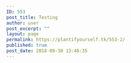 ```yaml
---
ID: 553
post_title: Testing
author: user
post_excerpt: ""
layout: page
permalink: https://plantifyourself.tk/553-2/
published: true
post_date: 2018-08-30 13:46:35
---
```

<!--?php
global $wpdb;

$result = $wpdb-&gt;get_results('SELECT * FROM `TopVeg` LIMIT 50');
?-->